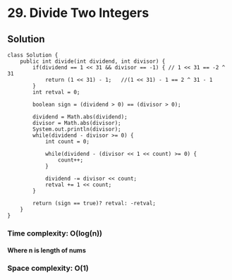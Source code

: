 # 29. Divide Two Integers
## Solution
```
class Solution {
    public int divide(int dividend, int divisor) {
        if(dividend == 1 << 31 && divisor == -1) { // 1 << 31 == -2 ^ 31
    		return (1 << 31) - 1;	//(1 << 31) - 1 == 2 ^ 31 - 1
    	}
    	int retval = 0;
    	
    	boolean sign = (dividend > 0) == (divisor > 0);
    	
    	dividend = Math.abs(dividend);
    	divisor = Math.abs(divisor);
    	System.out.println(divisor);
    	while(dividend - divisor >= 0) {
    		int count = 0;
    		
    		while(dividend - (divisor << 1 << count) >= 0) {
    			count++;
    		}

    		dividend -= divisor << count;
    		retval += 1 << count;
    	}
    	
        return (sign == true)? retval: -retval;
    }
}

```
### Time complexity: O(log(n))
#### Where n is length of nums
### Space complexity: O(1)